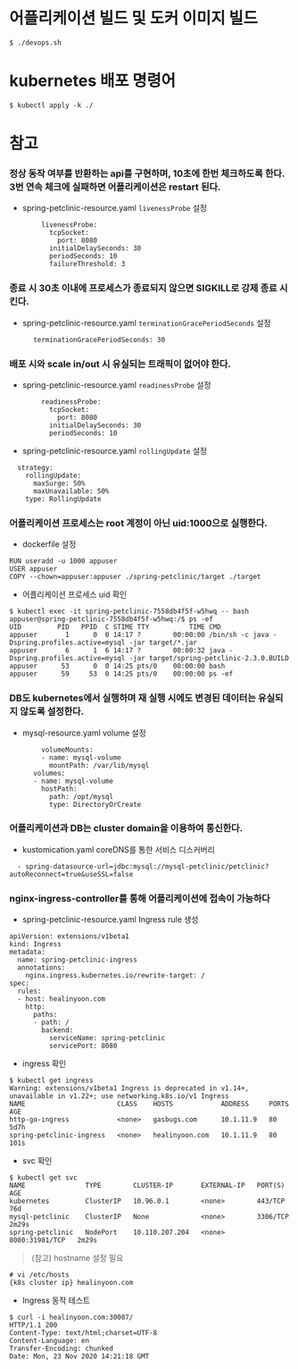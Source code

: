 # 어플리케이션 빌드 및 도커 이미지 빌드
```
$ ./devops.sh
```

# kubernetes 배포 명령어
```
$ kubectl apply -k ./
```

# 참고
### 정상 동작 여부를 반환하는 api를 구현하며, 10초에 한번 체크하도록 한다. 3번 연속 체크에 실패하면 어플리케이션은 restart 된다.
* spring-petclinic-resource.yaml `livenessProbe` 설정
```
        livenessProbe:
          tcpSocket:
            port: 8080
          initialDelaySeconds: 30
          periodSeconds: 10
          failureThreshold: 3
```

### 종료 시 30초 이내에 프로세스가 종료되지 않으면 SIGKILL로 강제 종료 시킨다.
* spring-petclinic-resource.yaml `terminationGracePeriodSeconds` 설정
```
      terminationGracePeriodSeconds: 30
```

### 배포 시와 scale in/out 시 유실되는 트래픽이 없어야 한다.
* spring-petclinic-resource.yaml `readinessProbe` 설정
```
        readinessProbe:
          tcpSocket:
            port: 8080
          initialDelaySeconds: 30
          periodSeconds: 10
```
* spring-petclinic-resource.yaml `rollingUpdate` 설정
```
  strategy:
    rollingUpdate:
      maxSurge: 50%
      maxUnavailable: 50%
    type: RollingUpdate
```

###  어플리케이션 프로세스는 root 계정이 아닌 uid:1000으로 실행한다.
* dockerfile 설정
```
RUN useradd -u 1000 appuser
USER appuser
COPY --chown=appuser:appuser ./spring-petclinic/target ./target
```
* 어플리케이션 프로세스 uid 확인
```
$ kubectl exec -it spring-petclinic-7558db4f5f-w5hwq -- bash
appuser@spring-petclinic-7558db4f5f-w5hwq:/$ ps -ef
UID         PID   PPID  C STIME TTY          TIME CMD
appuser       1      0  0 14:17 ?        00:00:00 /bin/sh -c java -Dspring.profiles.active=mysql -jar target/*.jar
appuser       6      1  6 14:17 ?        00:00:32 java -Dspring.profiles.active=mysql -jar target/spring-petclinic-2.3.0.BUILD
appuser      53      0  0 14:25 pts/0    00:00:00 bash
appuser      59     53  0 14:25 pts/0    00:00:00 ps -ef
```

### DB도 kubernetes에서 실행하며 재 실행 시에도 변경된 데이터는 유실되지 않도록 설정한다.
* mysql-resource.yaml volume 설정
```
        volumeMounts:
        - name: mysql-volume
          mountPath: /var/lib/mysql
      volumes:
      - name: mysql-volume
        hostPath:
          path: /opt/mysql
          type: DirectoryOrCreate
```

### 어플리케이션과 DB는 cluster domain을 이용하여 통신한다.
* kustomication.yaml coreDNS를 통한 서비스 디스커버리
```
  - spring-datasource-url=jdbc:mysql://mysql-petclinic/petclinic?autoReconnect=true&useSSL=false
```

### nginx-ingress-controller를 통해 어플리케이션에 접속이 가능하다
* spring-petclinic-resource.yaml Ingress rule 생성
```
apiVersion: extensions/v1beta1
kind: Ingress
metadata:
  name: spring-petclinic-ingress
  annotations:
    nginx.ingress.kubernetes.io/rewrite-target: /
spec:
  rules:
  - host: healinyoon.com
    http:
      paths:
      - path: /
        backend:
          serviceName: spring-petclinic
          servicePort: 8080
```

* ingress 확인
```
$ kubectl get ingress
Warning: extensions/v1beta1 Ingress is deprecated in v1.14+, unavailable in v1.22+; use networking.k8s.io/v1 Ingress
NAME                       CLASS    HOSTS            ADDRESS     PORTS   AGE
http-go-ingress            <none>   gasbugs.com      10.1.11.9   80      5d7h
spring-petclinic-ingress   <none>   healinyoon.com   10.1.11.9   80      101s
```

* svc 확인
```
$ kubectl get svc
NAME               TYPE        CLUSTER-IP       EXTERNAL-IP   PORT(S)          AGE
kubernetes         ClusterIP   10.96.0.1        <none>        443/TCP          76d
mysql-petclinic    ClusterIP   None             <none>        3306/TCP         2m29s
spring-petclinic   NodePort    10.110.207.204   <none>        8080:31981/TCP   2m29s
```

> (참고) hostname 설정 필요
```
# vi /etc/hosts
{k8s cluster ip} healinyoon.com
```

* Ingress 동작 테스트
```
$ curl -i healinyoon.com:30087/
HTTP/1.1 200
Content-Type: text/html;charset=UTF-8
Content-Language: en
Transfer-Encoding: chunked
Date: Mon, 23 Nov 2020 14:21:18 GMT
```